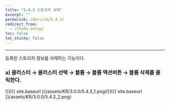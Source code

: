```yaml
---
title: "5.4.3 스토리지 삭제"
excerpt: ""
permalink: /docs/zh/5.4.3/
redirect_from:
  - /theme-setup/
toc: false
toc_sticky: false
---
```


---
등록된 스토리지 정보를 삭제하는 기능이다.

### a\) 클러스터 → 클러스터 선택 → 볼륨 → 볼륨 액션버튼 → 볼륨 삭제를 클릭한다.
![]({{ site.baseurl }}/assets/KR/3.0.0/5.4.3_1.png)![]({{ site.baseurl }}/assets/KR/3.0.0/5.4.3_2.png)

